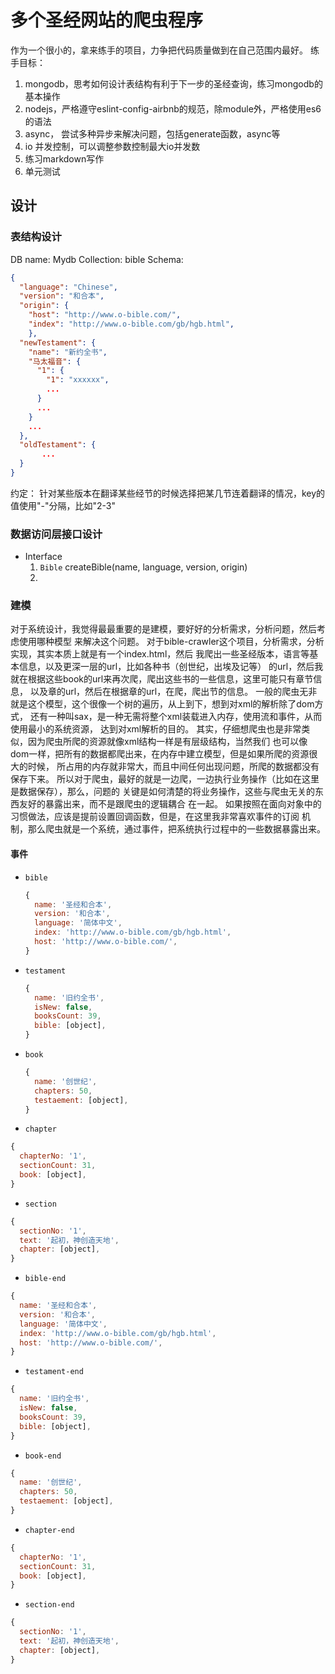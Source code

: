 # 多个圣经网站的爬虫程序
  作为一个很小的，拿来练手的项目，力争把代码质量做到在自己范围内最好。
  练手目标：
  1. mongodb，思考如何设计表结构有利于下一步的圣经查询，练习mongodb的基本操作
  2. nodejs，严格遵守eslint-config-airbnb的规范，除module外，严格使用es6的语法
  3. async， 尝试多种异步来解决问题，包括generate函数，async等
  4. io 并发控制，可以调整参数控制最大io并发数
  5. 练习markdown写作
  6. 单元测试
## 设计
### 表结构设计
DB name: Mydb
Collection: bible
Schema:
``` json
{
  "language": "Chinese",
  "version": "和合本",
  "origin": {
    "host": "http://www.o-bible.com/",
    "index": "http://www.o-bible.com/gb/hgb.html",
    },
  "newTestament": {
    "name": "新约全书",
    "马太福音": {
      "1": {
        "1": "xxxxxx",
        ...
      }
      ...
    }
    ...
  },
  "oldTestament": {
	   ...
  }
}
```
约定：
针对某些版本在翻译某些经节的时候选择把某几节连着翻译的情况，key的值使用"-"分隔，比如"2-3"

### 数据访问层接口设计
* Interface
  1. `Bible` createBible(name, language, version, origin)
  2.

### 建模
  对于系统设计，我觉得最最重要的是建模，要好好的分析需求，分析问题，然后考虑使用哪种模型
  来解决这个问题。
  对于bible-crawler这个项目，分析需求，分析实现，其实本质上就是有一个index.html，然后
  我爬出一些圣经版本，语言等基本信息，以及更深一层的url，比如各种书（创世纪，出埃及记等）
  的url，然后我就在根据这些book的url来再次爬，爬出这些书的一些信息，这里可能只有章节信息，
  以及章的url，然后在根据章的url，在爬，爬出节的信息。
  一般的爬虫无非就是这个模型，这个很像一个树的遍历，从上到下，想到对xml的解析除了dom方式，
  还有一种叫sax，是一种无需将整个xml装载进入内存，使用流和事件，从而使用最小的系统资源，
  达到对xml解析的目的。
  其实，仔细想爬虫也是非常类似，因为爬虫所爬的资源就像xml结构一样是有层级结构，当然我们
  也可以像dom一样，把所有的数据都爬出来，在内存中建立模型，但是如果所爬的资源很大的时候，
  所占用的内存就非常大，而且中间任何出现问题，所爬的数据都没有保存下来。
  所以对于爬虫，最好的就是一边爬，一边执行业务操作（比如在这里是数据保存），那么，问题的
  关键是如何清楚的将业务操作，这些与爬虫无关的东西友好的暴露出来，而不是跟爬虫的逻辑耦合
  在一起。
  如果按照在面向对象中的习惯做法，应该是提前设置回调函数，但是，在这里我非常喜欢事件的订阅
  机制，那么爬虫就是一个系统，通过事件，把系统执行过程中的一些数据暴露出来。

#### 事件
  * `bible`
    ``` javascript
    {
      name: '圣经和合本',
      version: '和合本',
      language: '简体中文',
      index: 'http://www.o-bible.com/gb/hgb.html',
      host: 'http://www.o-bible.com/',
    }
    ```
  * `testament`
    ``` javascript
    {
      name: '旧约全书',
      isNew: false,
      booksCount: 39,
      bible: [object],
    }
    ```
  * `book`
    ``` javascript
    {
      name: '创世纪',
      chapters: 50,
      testaement: [object],
    }
    ```
  * `chapter`
  ``` javascript
  {
    chapterNo: '1',
    sectionCount: 31,
    book: [object],
  }
  ```
  * `section`
  ``` javascript
  {
    sectionNo: '1',
    text: '起初，神创造天地',
    chapter: [object],
  }
  ```
  * `bible-end`
  ``` javascript
  {
    name: '圣经和合本',
    version: '和合本',
    language: '简体中文',
    index: 'http://www.o-bible.com/gb/hgb.html',
    host: 'http://www.o-bible.com/',
  }
  ```
  * `testament-end`
  ``` javascript
  {
    name: '旧约全书',
    isNew: false,
    booksCount: 39,
    bible: [object],
  }
  ```
  * `book-end`
  ``` javascript
  {
    name: '创世纪',
    chapters: 50,
    testaement: [object],
  }
  ```
  * `chapter-end`
  ``` javascript
  {
    chapterNo: '1',
    sectionCount: 31,
    book: [object],
  }
  ```
  * `section-end`
  ``` javascript
  {
    sectionNo: '1',
    text: '起初，神创造天地',
    chapter: [object],
  }
  ```
  
